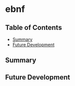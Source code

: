 # ebnf

## Table of Contents
- [Summary](#summary)
- [Future Development](#future-development)

## Summary


## Future Development

